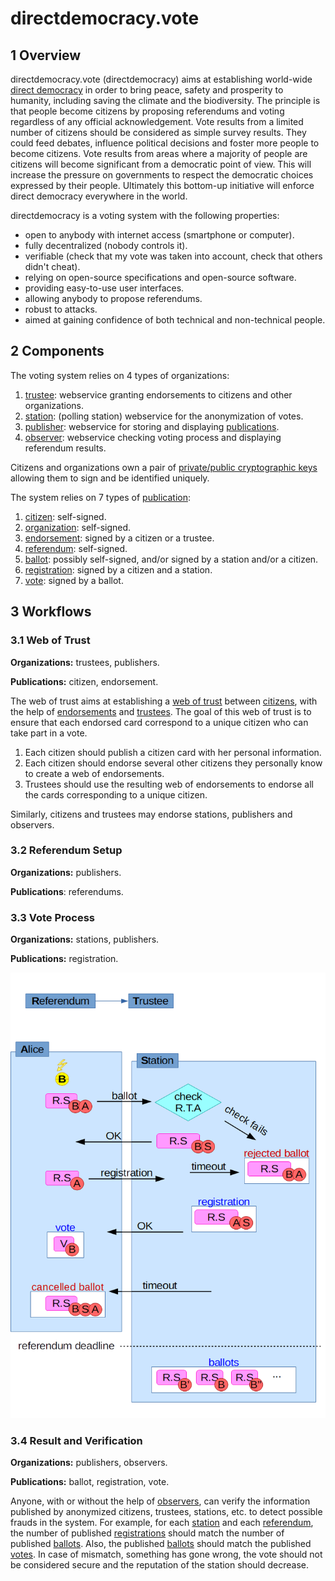 # directdemocracy.vote

## 1 Overview

directdemocracy.vote (directdemocracy) aims at establishing world-wide [direct democracy](https://en.wikipedia.org/wiki/Direct_democracy) in order to bring peace, safety and prosperity to humanity, including saving the climate and the biodiversity.
The principle is that people become citizens by proposing referendums and voting regardless of any official acknowledgement.
Vote results from a limited number of citizens should be considered as simple survey results.
They could feed debates, influence political decisions and foster more people to become citizens.
Vote results from areas where a majority of people are citizens will become significant from a democratic point of view.
This will increase the pressure on governments to respect the democratic choices expressed by their people.
Ultimately this bottom-up initiative will enforce direct democracy everywhere in the world.

directdemocracy is a voting system with the following properties:

- open to anybody with internet access (smartphone or computer).
- fully decentralized (nobody controls it).
- verifiable (check that my vote was taken into account, check that others didn't cheat).
- relying on open-source specifications and open-source software.
- providing easy-to-use user interfaces.
- allowing anybody to propose referendums.
- robust to attacks.
- aimed at gaining confidence of both technical and non-technical people.

## 2 Components

The voting system relies on 4 types of organizations:

1. [trustee](trustee.md): webservice granting endorsements to citizens and other organizations.
2. [station](station.md): (polling station) webservice for the anonymization of votes.
3. [publisher](publisher.md): webservice for storing and displaying [publications](publication.md).
4. [observer](observer.md): webservice checking voting process and displaying referendum results.

Citizens and organizations own a pair of [private/public cryptographic keys](cryptography.md) allowing them to sign and be identified uniquely.

The system relies on 7 types of [publication](publication.md):

1. [citizen](citizen.md): self-signed.
2. [organization](organization.md): self-signed.
3. [endorsement](endorsement.md): signed by a citizen or a trustee.
4. [referendum](referendum.md): self-signed.
5. [ballot](ballot.md): possibly self-signed, and/or signed by a station and/or a citizen.
6. [registration](registration.md): signed by a citizen and a station.
6. [vote](vote.md): signed by a ballot.

## 3 Workflows

### 3.1 Web of Trust

**Organizations:** trustees, publishers.

**Publications:** citizen, endorsement.

The web of trust aims at establishing a [web of trust](https://en.wikipedia.org/wiki/Web_of_trust) between [citizens](citizen.md), with the help of [endorsements](endorsement.md) and [trustees](trustee.md).
The goal of this web of trust is to ensure that each endorsed card correspond to a unique citizen who can take part in a vote.

1. Each citizen should publish a citizen card with her personal information.
2. Each citizen should endorse several other citizens they personally know to create a web of endorsements.
3. Trustees should use the resulting web of endorsements to endorse all the cards corresponding to a unique citizen.

Similarly, citizens and trustees may endorse stations, publishers and observers.

### 3.2 Referendum Setup

**Organizations:** publishers.

**Publications**: referendums.

### 3.3 Vote Process

**Organizations:** stations, publishers.

**Publications:** registration.

<img src="https://raw.githubusercontent.com/directdemocracy-vote/doc/master/vote.png" alt="Station workflow" width="561"/>

### 3.4 Result and Verification

**Organizations:** publishers, observers.

**Publications:** ballot, registration, vote.

Anyone, with or without the help of [observers](observer.md), can verify the information published by anonymized citizens, trustees, stations, etc. to detect possible frauds in the system.
For example, for each [station](station.md) and each [referendum](referendum.nd), the number of published [registrations](registration.md) should match the number of published [ballots](ballot.md).
Also, the published [ballots](ballot.md) should match the published [votes](vote.md).
In case of mismatch, something has gone wrong, the vote should not be considered secure and the reputation of the station should decrease.

